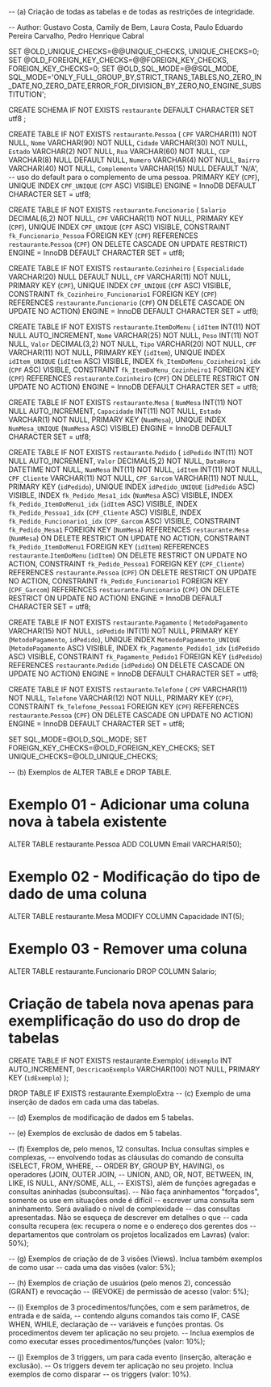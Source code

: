 -- (a) Criação de todas as tabelas e de todas as restrições de integridade.

-- Author: Gustavo Costa, Camily de Bem, Laura Costa, Paulo Eduardo Pereira Carvalho, Pedro Henrique Cabral

SET @OLD_UNIQUE_CHECKS=@@UNIQUE_CHECKS, UNIQUE_CHECKS=0;
SET @OLD_FOREIGN_KEY_CHECKS=@@FOREIGN_KEY_CHECKS, FOREIGN_KEY_CHECKS=0;
SET @OLD_SQL_MODE=@@SQL_MODE, SQL_MODE='ONLY_FULL_GROUP_BY,STRICT_TRANS_TABLES,NO_ZERO_IN_DATE,NO_ZERO_DATE,ERROR_FOR_DIVISION_BY_ZERO,NO_ENGINE_SUBSTITUTION';

CREATE SCHEMA IF NOT EXISTS `restaurante` DEFAULT CHARACTER SET utf8 ;

CREATE TABLE IF NOT EXISTS `restaurante`.`Pessoa` (
  `CPF` VARCHAR(11) NOT NULL,
  `Nome` VARCHAR(90) NOT NULL,
  `Cidade` VARCHAR(30) NOT NULL,
  `Estado` VARCHAR(2) NOT NULL,
  `Rua` VARCHAR(60) NOT NULL,
  `CEP` VARCHAR(8) NULL DEFAULT NULL,
  `Numero` VARCHAR(4) NOT NULL,
  `Bairro` VARCHAR(40) NOT NULL,
  `Complemento` VARCHAR(15) NULL DEFAULT 'N/A', -- uso do default para o complemento de uma pessoa.
  PRIMARY KEY (`CPF`),
  UNIQUE INDEX `CPF_UNIQUE` (`CPF` ASC) VISIBLE)
ENGINE = InnoDB
DEFAULT CHARACTER SET = utf8;

CREATE TABLE IF NOT EXISTS `restaurante`.`Funcionario` (
  `Salario` DECIMAL(6,2) NOT NULL,
  `CPF` VARCHAR(11) NOT NULL,
  PRIMARY KEY (`CPF`),
  UNIQUE INDEX `CPF_UNIQUE` (`CPF` ASC) VISIBLE,
  CONSTRAINT `fk_Funcionario_Pessoa`
    FOREIGN KEY (`CPF`)
    REFERENCES `restaurante`.`Pessoa` (`CPF`)
    ON DELETE CASCADE
    ON UPDATE RESTRICT)
ENGINE = InnoDB
DEFAULT CHARACTER SET = utf8;

CREATE TABLE IF NOT EXISTS `restaurante`.`Cozinheiro` (
  `Especialidade` VARCHAR(20) NULL DEFAULT NULL,
  `CPF` VARCHAR(11) NOT NULL,
  PRIMARY KEY (`CPF`),
  UNIQUE INDEX `CPF_UNIQUE` (`CPF` ASC) VISIBLE,
  CONSTRAINT `fk_Cozinheiro_Funcionario1`
    FOREIGN KEY (`CPF`)
    REFERENCES `restaurante`.`Funcionario` (`CPF`)
    ON DELETE CASCADE
    ON UPDATE NO ACTION)
ENGINE = InnoDB
DEFAULT CHARACTER SET = utf8;

CREATE TABLE IF NOT EXISTS `restaurante`.`ItemDoMenu` (
  `idItem` INT(11) NOT NULL AUTO_INCREMENT,
  `Nome` VARCHAR(25) NOT NULL,
  `Peso` INT(11) NOT NULL,
  `Valor` DECIMAL(3,2) NOT NULL,
  `Tipo` VARCHAR(20) NOT NULL,
  `CPF` VARCHAR(11) NOT NULL,
  PRIMARY KEY (`idItem`),
  UNIQUE INDEX `idItem_UNIQUE` (`idItem` ASC) VISIBLE,
  INDEX `fk_ItemDoMenu_Cozinheiro1_idx` (`CPF` ASC) VISIBLE,
  CONSTRAINT `fk_ItemDoMenu_Cozinheiro1`
    FOREIGN KEY (`CPF`)
    REFERENCES `restaurante`.`Cozinheiro` (`CPF`)
    ON DELETE RESTRICT
    ON UPDATE NO ACTION)
ENGINE = InnoDB
DEFAULT CHARACTER SET = utf8;

CREATE TABLE IF NOT EXISTS `restaurante`.`Mesa` (
  `NumMesa` INT(11) NOT NULL AUTO_INCREMENT,
  `Capacidade` INT(11) NOT NULL,
  `Estado` VARCHAR(1) NOT NULL,
  PRIMARY KEY (`NumMesa`),
  UNIQUE INDEX `NumMesa_UNIQUE` (`NumMesa` ASC) VISIBLE)
ENGINE = InnoDB
DEFAULT CHARACTER SET = utf8;

CREATE TABLE IF NOT EXISTS `restaurante`.`Pedido` (
  `idPedido` INT(11) NOT NULL AUTO_INCREMENT,
  `Valor` DECIMAL(5,2) NOT NULL,
  `DataHora` DATETIME NOT NULL,
  `NumMesa` INT(11) NOT NULL,
  `idItem` INT(11) NOT NULL,
  `CPF_Cliente` VARCHAR(11) NOT NULL,
  `CPF_Garcom` VARCHAR(11) NOT NULL,
  PRIMARY KEY (`idPedido`),
  UNIQUE INDEX `idPedido_UNIQUE` (`idPedido` ASC) VISIBLE,
  INDEX `fk_Pedido_Mesa1_idx` (`NumMesa` ASC) VISIBLE,
  INDEX `fk_Pedido_ItemDoMenu1_idx` (`idItem` ASC) VISIBLE,
  INDEX `fk_Pedido_Pessoa1_idx` (`CPF_Cliente` ASC) VISIBLE,
  INDEX `fk_Pedido_Funcionario1_idx` (`CPF_Garcom` ASC) VISIBLE,
  CONSTRAINT `fk_Pedido_Mesa1`
    FOREIGN KEY (`NumMesa`)
    REFERENCES `restaurante`.`Mesa` (`NumMesa`)
    ON DELETE RESTRICT
    ON UPDATE NO ACTION,
  CONSTRAINT `fk_Pedido_ItemDoMenu1`
    FOREIGN KEY (`idItem`)
    REFERENCES `restaurante`.`ItemDoMenu` (`idItem`)
    ON DELETE RESTRICT
    ON UPDATE NO ACTION,
  CONSTRAINT `fk_Pedido_Pessoa1`
    FOREIGN KEY (`CPF_Cliente`)
    REFERENCES `restaurante`.`Pessoa` (`CPF`)
    ON DELETE RESTRICT
    ON UPDATE NO ACTION,
  CONSTRAINT `fk_Pedido_Funcionario1`
    FOREIGN KEY (`CPF_Garcom`)
    REFERENCES `restaurante`.`Funcionario` (`CPF`)
    ON DELETE RESTRICT
    ON UPDATE NO ACTION)
ENGINE = InnoDB
DEFAULT CHARACTER SET = utf8;

CREATE TABLE IF NOT EXISTS `restaurante`.`Pagamento` (
  `MetodoPagamento` VARCHAR(15) NOT NULL,
  `idPedido` INT(11) NOT NULL,
  PRIMARY KEY (`MetodoPagamento`, `idPedido`),
  UNIQUE INDEX `MeteodoPagamento_UNIQUE` (`MetodoPagamento` ASC) VISIBLE,
  INDEX `fk_Pagamento_Pedido1_idx` (`idPedido` ASC) VISIBLE,
  CONSTRAINT `fk_Pagamento_Pedido1`
    FOREIGN KEY (`idPedido`)
    REFERENCES `restaurante`.`Pedido` (`idPedido`)
    ON DELETE CASCADE
    ON UPDATE NO ACTION)
ENGINE = InnoDB
DEFAULT CHARACTER SET = utf8;

CREATE TABLE IF NOT EXISTS `restaurante`.`Telefone` (
  `CPF` VARCHAR(11) NOT NULL,
  `Telefone` VARCHAR(12) NOT NULL,
  PRIMARY KEY (`CPF`),
  CONSTRAINT `fk_Telefone_Pessoa1`
    FOREIGN KEY (`CPF`)
    REFERENCES `restaurante`.`Pessoa` (`CPF`)
    ON DELETE CASCADE
    ON UPDATE NO ACTION)
ENGINE = InnoDB
DEFAULT CHARACTER SET = utf8;


SET SQL_MODE=@OLD_SQL_MODE;
SET FOREIGN_KEY_CHECKS=@OLD_FOREIGN_KEY_CHECKS;
SET UNIQUE_CHECKS=@OLD_UNIQUE_CHECKS;

-- (b) Exemplos de ALTER TABLE e DROP TABLE.
# Exemplo 01 - Adicionar uma coluna nova à tabela existente
ALTER TABLE restaurante.Pessoa
ADD COLUMN Email VARCHAR(50);

# Exemplo 02 - Modificação do tipo de dado de uma coluna
ALTER TABLE restaurante.Mesa
MODIFY COLUMN Capacidade INT(5);

# Exemplo 03 - Remover uma coluna
ALTER TABLE restaurante.Funcionario
DROP COLUMN Salario;

# Criação de tabela nova apenas para exemplificação do uso do drop de tabelas
CREATE TABLE IF NOT EXISTS restaurante.Exemplo(
	`idExemplo` INT AUTO_INCREMENT,
    `DescricaoExemplo`  VARCHAR(100) NOT NULL,
    PRIMARY KEY (`idExemplo`)
);

DROP TABLE IF EXISTS restaurante.ExemploExtra
-- (c) Exemplo de uma inserção de dados em cada uma das tabelas.

-- (d) Exemplos de modificação de dados em 5 tabelas.

-- (e) Exemplos de exclusão de dados em 5 tabelas.

-- (f) Exemplos de, pelo menos, 12 consultas. Inclua consultas simples e complexas,
-- envolvendo todas as cláusulas do comando de consulta (SELECT, FROM, WHERE,
-- ORDER BY, GROUP BY, HAVING), os operadores (JOIN, OUTER JOIN,
-- UNION, AND, OR, NOT, BETWEEN, IN, LIKE, IS NULL, ANY/SOME, ALL,
-- EXISTS), além de funções agregadas e consultas aninhadas (subconsultas).
-- Não faça aninhamentos "forçados", somente os use em situações onde é difícil
-- escrever uma consulta sem aninhamento. Será avaliado o nível de complexidade
-- das consultas apresentadas. Não se esqueça de descrever em detalhes o que
-- cada consulta recupera (ex: recupera o nome e o endereço dos gerentes dos
-- departamentos que controlam os projetos localizados em Lavras) (valor: 50%);

-- (g) Exemplos de criação de de 3 visões (Views). Inclua também exemplos de como usar
-- cada uma das visões (valor: 5%);

-- (h) Exemplos de criação de usuários (pelo menos 2), concessão (GRANT) e revocação
-- (REVOKE) de permissão de acesso (valor: 5%);

-- (i) Exemplos de 3 procedimentos/funções, com e sem parâmetros, de entrada e de saída,
-- contendo alguns comandos tais como IF, CASE WHEN, WHILE, declaração de
-- variáveis e funções prontas. Os procedimentos devem ter aplicação no seu projeto.
-- Inclua exemplos de como executar esses procedimentos/funções (valor: 10%);

-- (j) Exemplos de 3 triggers, um para cada evento (inserção, alteração e exclusão).
-- Os triggers devem ter aplicação no seu projeto. Inclua exemplos de como disparar
-- os triggers (valor: 10%).
